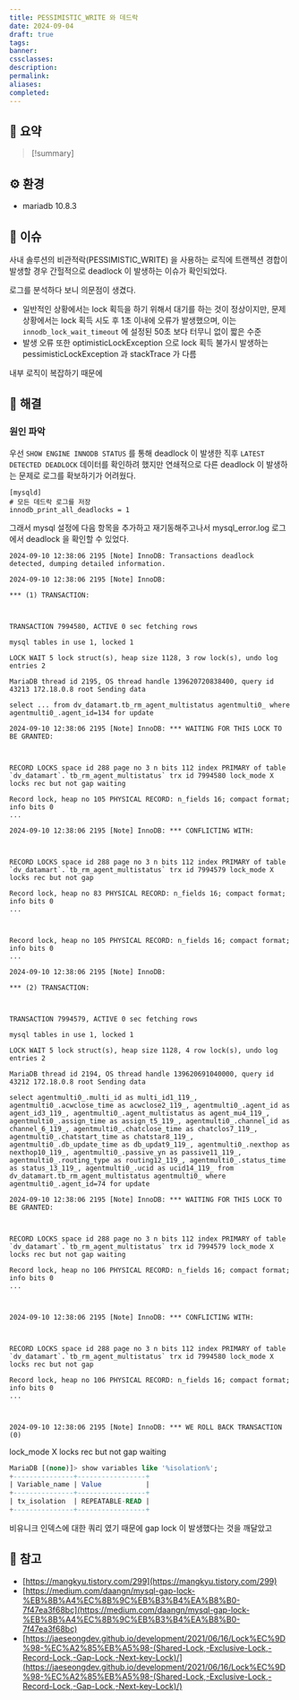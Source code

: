 ```yaml
---
title: PESSIMISTIC_WRITE 와 데드락
date: 2024-09-04
draft: true
tags:
banner:
cssclasses:
description:
permalink:
aliases:
completed:
---
```

## 📝 요약
> [!summary]
> 

## ⚙️ 환경
- mariadb 10.8.3
## 💬 이슈
사내 솔루션의 비관적락(PESSIMISTIC_WRITE) 을 사용하는 로직에 트랜젝션 경합이 발생할 경우 간헐적으로 deadlock 이 발생하는 이슈가 확인되었다.  

로그를 분석하다 보니 의문점이 생겼다.  
- 일반적인 상황에서는 lock 획득을 하기 위해서 대기를 하는 것이 정상이지만, 문제 상황에서는 lock 획득 시도 후 1초 이내에 오류가 발생했으며, 이는 `innodb_lock_wait_timeout` 에 설정된 50초 보다 터무니 없이 짧은 수준
- 발생 오류 또한 optimisticLockException 으로 lock 획득 불가시 발생하는 pessimisticLockException 과 stackTrace 가 다름

내부 로직이 복잡하기 때문에 


## 🧗 해결
### 원인 파악
우선 `SHOW ENGINE INNODB STATUS` 를 통해 deadlock 이 발생한 직후 `LATEST DETECTED DEADLOCK` 데이터를 확인하려 했지만 연쇄적으로 다른 deadlock 이 발생하는 문제로 로그를 확보하기가 어려웠다.  
```config
[mysqld]
# 모든 데드락 로그를 저장
innodb_print_all_deadlocks = 1
```

그래서 mysql 설정에 다음 항목을 추가하고 재기동해주고나서 mysql_error.log 로그에서 deadlock 을 확인할 수 있었다.

```
2024-09-10 12:38:06 2195 [Note] InnoDB: Transactions deadlock detected, dumping detailed information.

2024-09-10 12:38:06 2195 [Note] InnoDB:

*** (1) TRANSACTION:

  

TRANSACTION 7994580, ACTIVE 0 sec fetching rows

mysql tables in use 1, locked 1

LOCK WAIT 5 lock struct(s), heap size 1128, 3 row lock(s), undo log entries 2

MariaDB thread id 2195, OS thread handle 139620720838400, query id 43213 172.18.0.8 root Sending data

select ... from dv_datamart.tb_rm_agent_multistatus agentmulti0_ where agentmulti0_.agent_id=134 for update

2024-09-10 12:38:06 2195 [Note] InnoDB: *** WAITING FOR THIS LOCK TO BE GRANTED:

  

RECORD LOCKS space id 288 page no 3 n bits 112 index PRIMARY of table `dv_datamart`.`tb_rm_agent_multistatus` trx id 7994580 lock_mode X locks rec but not gap waiting

Record lock, heap no 105 PHYSICAL RECORD: n_fields 16; compact format; info bits 0
...

2024-09-10 12:38:06 2195 [Note] InnoDB: *** CONFLICTING WITH:

  

RECORD LOCKS space id 288 page no 3 n bits 112 index PRIMARY of table `dv_datamart`.`tb_rm_agent_multistatus` trx id 7994579 lock_mode X locks rec but not gap

Record lock, heap no 83 PHYSICAL RECORD: n_fields 16; compact format; info bits 0
...

  

Record lock, heap no 105 PHYSICAL RECORD: n_fields 16; compact format; info bits 0
...

2024-09-10 12:38:06 2195 [Note] InnoDB:

*** (2) TRANSACTION:

  

TRANSACTION 7994579, ACTIVE 0 sec fetching rows

mysql tables in use 1, locked 1

LOCK WAIT 5 lock struct(s), heap size 1128, 4 row lock(s), undo log entries 2

MariaDB thread id 2194, OS thread handle 139620691040000, query id 43212 172.18.0.8 root Sending data

select agentmulti0_.multi_id as multi_id1_119_, agentmulti0_.acwclose_time as acwclose2_119_, agentmulti0_.agent_id as agent_id3_119_, agentmulti0_.agent_multistatus as agent_mu4_119_, agentmulti0_.assign_time as assign_t5_119_, agentmulti0_.channel_id as channel_6_119_, agentmulti0_.chatclose_time as chatclos7_119_, agentmulti0_.chatstart_time as chatstar8_119_, agentmulti0_.db_update_time as db_updat9_119_, agentmulti0_.nexthop as nexthop10_119_, agentmulti0_.passive_yn as passive11_119_, agentmulti0_.routing_type as routing12_119_, agentmulti0_.status_time as status_13_119_, agentmulti0_.ucid as ucid14_119_ from dv_datamart.tb_rm_agent_multistatus agentmulti0_ where agentmulti0_.agent_id=74 for update

2024-09-10 12:38:06 2195 [Note] InnoDB: *** WAITING FOR THIS LOCK TO BE GRANTED:

  

RECORD LOCKS space id 288 page no 3 n bits 112 index PRIMARY of table `dv_datamart`.`tb_rm_agent_multistatus` trx id 7994579 lock_mode X locks rec but not gap waiting

Record lock, heap no 106 PHYSICAL RECORD: n_fields 16; compact format; info bits 0
...

  

2024-09-10 12:38:06 2195 [Note] InnoDB: *** CONFLICTING WITH:

  

RECORD LOCKS space id 288 page no 3 n bits 112 index PRIMARY of table `dv_datamart`.`tb_rm_agent_multistatus` trx id 7994580 lock_mode X locks rec but not gap

Record lock, heap no 106 PHYSICAL RECORD: n_fields 16; compact format; info bits 0
...

  

2024-09-10 12:38:06 2195 [Note] InnoDB: *** WE ROLL BACK TRANSACTION (0)

```

lock_mode X locks rec but not gap waiting

```sql
MariaDB [(none)]> show variables like '%isolation%';
+---------------+-----------------+
| Variable_name | Value           |
+---------------+-----------------+
| tx_isolation  | REPEATABLE-READ |
+---------------+-----------------+
```

비유니크 인덱스에 대한 쿼리 였기 때문에 gap lock 이 발생했다는 것을 깨달았고

## 🚀 참고
- [https://mangkyu.tistory.com/299](https://mangkyu.tistory.com/299)
- [https://medium.com/daangn/mysql-gap-lock-%EB%8B%A4%EC%8B%9C%EB%B3%B4%EA%B8%B0-7f47ea3f68bc](https://medium.com/daangn/mysql-gap-lock-%EB%8B%A4%EC%8B%9C%EB%B3%B4%EA%B8%B0-7f47ea3f68bc)
- [https://jaeseongdev.github.io/development/2021/06/16/Lock%EC%9D%98-%EC%A2%85%EB%A5%98-(Shared-Lock,-Exclusive-Lock,-Record-Lock,-Gap-Lock,-Next-key-Lock)/](https://jaeseongdev.github.io/development/2021/06/16/Lock%EC%9D%98-%EC%A2%85%EB%A5%98-(Shared-Lock,-Exclusive-Lock,-Record-Lock,-Gap-Lock,-Next-key-Lock)/)
